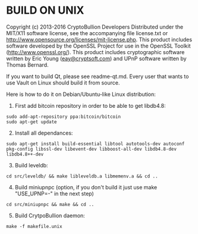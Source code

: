 BUILD ON UNIX
=============
Copyright (c) 2013-2016 CryptoBullion Developers
Distributed under the MIT/X11 software license, see the accompanying file
license.txt or http://www.opensource.org/licenses/mit-license.php.  This
product includes software developed by the OpenSSL Project for use in the
OpenSSL Toolkit (http://www.openssl.org/).  This product includes cryptographic
software written by Eric Young (eay@cryptsoft.com) and UPnP software written by
Thomas Bernard.

If you want to build Qt, please see readme-qt.md.
Every user that wants to use Vault on Linux should build it from source.

Here is how to do it on Debian/Ubuntu-like Linux distribution:

1. First add bitcoin repository in order to be able to get libdb4.8:
```
sudo add-apt-repository ppa:bitcoin/bitcoin
sudo apt-get update
```
2. Install all dependances:
```
sudo apt-get install build-essential libtool autotools-dev autoconf pkg-config libssl-dev libevent-dev libboost-all-dev libdb4.8-dev libdb4.8++-dev
```
3. Build leveldb:
```
cd src/leveldb/ && make libleveldb.a libmemenv.a && cd ..
```
4. Build miniupnpc (option, if you don't build it just use make "USE_UPNP=-" in the next step)
```
cd src/miniupnpc && make && cd ..
```
5. Build CrytpoBullion daemon:
```
make -f makefile.unix
```
